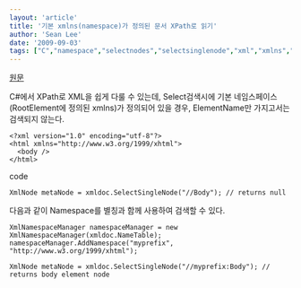 ```yaml
---
layout: 'article'
title: '기본 xmlns(namespace)가 정의된 문서 XPath로 읽기'
author: 'Sean Lee'
date: '2009-09-03'
tags: ["C","namespace","selectnodes","selectsinglenode","xml","xmlns","xpath"]
---
```


[원문](http://blogs.msdn.com/john_pollard/archive/2005/11/12/using-selectsinglenode-or-selectnodes-on-xml-where-the-default-namespace-has-been-set.aspx)

C#에서 XPath로 XML을 쉽게 다룰 수 있는데, Select검색시에 기본 네임스페이스(RootElement에 정의된 xmlns)가 정의되어 있을 경우, ElementName만 가지고서는 검색되지 않는다.

    <?xml version="1.0" encoding="utf-8"?>
    <html xmlns="http://www.w3.org/1999/xhtml">
      <body />
    </html> 

code

    XmlNode metaNode = xmldoc.SelectSingleNode("//Body"); // returns null 

다음과 같이 Namespace를 별칭과 함께 사용하여 검색할 수 있다.

    XmlNamespaceManager namespaceManager = new XmlNamespaceManager(xmldoc.NameTable);
    namespaceManager.AddNamespace("myprefix", "http://www.w3.org/1999/xhtml");

    XmlNode metaNode = xmldoc.SelectSingleNode("//myprefix:Body"); // returns body element node


